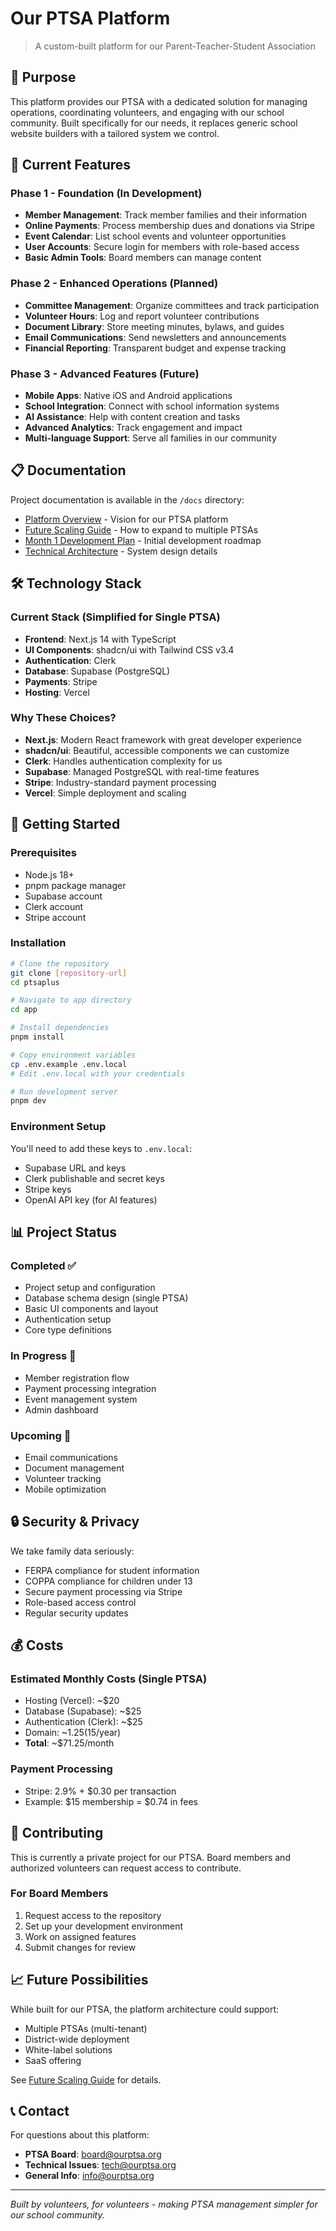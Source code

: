 # Our PTSA Platform

> A custom-built platform for our Parent-Teacher-Student Association

## 🎯 Purpose

This platform provides our PTSA with a dedicated solution for managing operations, coordinating volunteers, and engaging with our school community. Built specifically for our needs, it replaces generic school website builders with a tailored system we control.

## 🚀 Current Features

### Phase 1 - Foundation (In Development)
- **Member Management**: Track member families and their information
- **Online Payments**: Process membership dues and donations via Stripe
- **Event Calendar**: List school events and volunteer opportunities  
- **User Accounts**: Secure login for members with role-based access
- **Basic Admin Tools**: Board members can manage content

### Phase 2 - Enhanced Operations (Planned)
- **Committee Management**: Organize committees and track participation
- **Volunteer Hours**: Log and report volunteer contributions
- **Document Library**: Store meeting minutes, bylaws, and guides
- **Email Communications**: Send newsletters and announcements
- **Financial Reporting**: Transparent budget and expense tracking

### Phase 3 - Advanced Features (Future)
- **Mobile Apps**: Native iOS and Android applications
- **School Integration**: Connect with school information systems
- **AI Assistance**: Help with content creation and tasks
- **Advanced Analytics**: Track engagement and impact
- **Multi-language Support**: Serve all families in our community

## 📋 Documentation

Project documentation is available in the `/docs` directory:

- [Platform Overview](./docs/01-platform-overview.md) - Vision for our PTSA platform
- [Future Scaling Guide](./docs/future-scaling-guide.md) - How to expand to multiple PTSAs
- [Month 1 Development Plan](./docs/month-1-development-plan.md) - Initial development roadmap
- [Technical Architecture](./docs/05-technical-architecture.md) - System design details

## 🛠️ Technology Stack

### Current Stack (Simplified for Single PTSA)
- **Frontend**: Next.js 14 with TypeScript
- **UI Components**: shadcn/ui with Tailwind CSS v3.4
- **Authentication**: Clerk
- **Database**: Supabase (PostgreSQL)
- **Payments**: Stripe
- **Hosting**: Vercel

### Why These Choices?
- **Next.js**: Modern React framework with great developer experience
- **shadcn/ui**: Beautiful, accessible components we can customize
- **Clerk**: Handles authentication complexity for us
- **Supabase**: Managed PostgreSQL with real-time features
- **Stripe**: Industry-standard payment processing
- **Vercel**: Simple deployment and scaling

## 🚦 Getting Started

### Prerequisites
- Node.js 18+
- pnpm package manager
- Supabase account
- Clerk account
- Stripe account

### Installation

```bash
# Clone the repository
git clone [repository-url]
cd ptsaplus

# Navigate to app directory
cd app

# Install dependencies
pnpm install

# Copy environment variables
cp .env.example .env.local
# Edit .env.local with your credentials

# Run development server
pnpm dev
```

### Environment Setup

You'll need to add these keys to `.env.local`:
- Supabase URL and keys
- Clerk publishable and secret keys
- Stripe keys
- OpenAI API key (for AI features)

## 📊 Project Status

### Completed ✅
- Project setup and configuration
- Database schema design (single PTSA)
- Basic UI components and layout
- Authentication setup
- Core type definitions

### In Progress 🔄
- Member registration flow
- Payment processing integration
- Event management system
- Admin dashboard

### Upcoming 📅
- Email communications
- Document management
- Volunteer tracking
- Mobile optimization

## 🔒 Security & Privacy

We take family data seriously:
- FERPA compliance for student information
- COPPA compliance for children under 13
- Secure payment processing via Stripe
- Role-based access control
- Regular security updates

## 💰 Costs

### Estimated Monthly Costs (Single PTSA)
- Hosting (Vercel): ~$20
- Database (Supabase): ~$25
- Authentication (Clerk): ~$25
- Domain: ~$1.25 ($15/year)
- **Total**: ~$71.25/month

### Payment Processing
- Stripe: 2.9% + $0.30 per transaction
- Example: $15 membership = $0.74 in fees

## 🤝 Contributing

This is currently a private project for our PTSA. Board members and authorized volunteers can request access to contribute.

### For Board Members
1. Request access to the repository
2. Set up your development environment
3. Work on assigned features
4. Submit changes for review

## 📈 Future Possibilities

While built for our PTSA, the platform architecture could support:
- Multiple PTSAs (multi-tenant)
- District-wide deployment
- White-label solutions
- SaaS offering

See [Future Scaling Guide](./docs/future-scaling-guide.md) for details.

## 📞 Contact

For questions about this platform:
- **PTSA Board**: board@ourptsa.org
- **Technical Issues**: tech@ourptsa.org
- **General Info**: info@ourptsa.org

---

*Built by volunteers, for volunteers - making PTSA management simpler for our school community.*